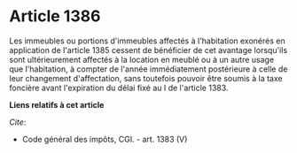 # Article 1386

Les immeubles ou portions d'immeubles affectés à l'habitation exonérés en application de l'article 1385 cessent de bénéficier
de cet avantage lorsqu'ils sont ultérieurement affectés à la location en meublé ou à un autre usage que l'habitation, à
compter de l'année immédiatement postérieure à celle de leur changement d'affectation, sans toutefois pouvoir être soumis à
la taxe foncière avant l'expiration du délai fixé au I de l'article 1383.

**Liens relatifs à cet article**

_Cite_:

  - Code général des impôts, CGI. - art. 1383 (V)
